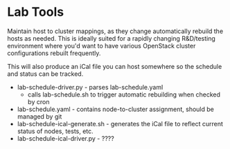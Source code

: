 Lab Tools
===================

Maintain host to cluster mappings, as they change automatically rebuild the hosts
as needed.  This is ideally suited for a rapidly changing R&D/testing environment
where you'd want to have various OpenStack cluster configurations rebuilt frequently.

This will also produce an iCal file you can host somewhere so the schedule and status
can be tracked.

   * lab-schedule-driver.py
          - parses lab-schedule.yaml
	  - calls lab-schedule.sh to trigger automatic rebuilding when checked by cron
   * lab-schedule.yaml
          - contains node-to-cluster assignment, should be managed by git
   * lab-schedule-ical-generate.sh
          - generates the iCal file to reflect current status of nodes, tests, etc.
   * lab-schedule-ical-driver.py
          - ????
